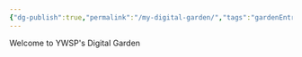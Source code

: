 ```yaml
---
{"dg-publish":true,"permalink":"/my-digital-garden/","tags":"gardenEntry"}
---
```



Welcome to YWSP's Digital Garden
